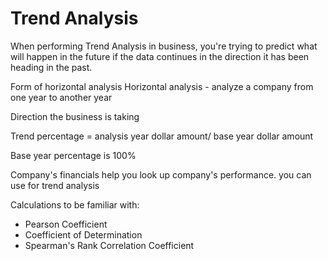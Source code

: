 # Trend Analysis

When performing Trend Analysis in business, you're trying to predict what will happen in the future if the data continues in the direction it has been heading in the past. 

Form of horizontal analysis
Horizontal analysis - analyze a company from one year to another year

Direction the business is taking

Trend percentage = analysis year dollar amount/ base year dollar amount

Base year percentage is 100%

Company's financials help you look up company's performance. you can use for trend analysis

Calculations to be familiar with:
- Pearson Coefficient
- Coefficient of Determination
- Spearman's Rank Correlation Coefficient
